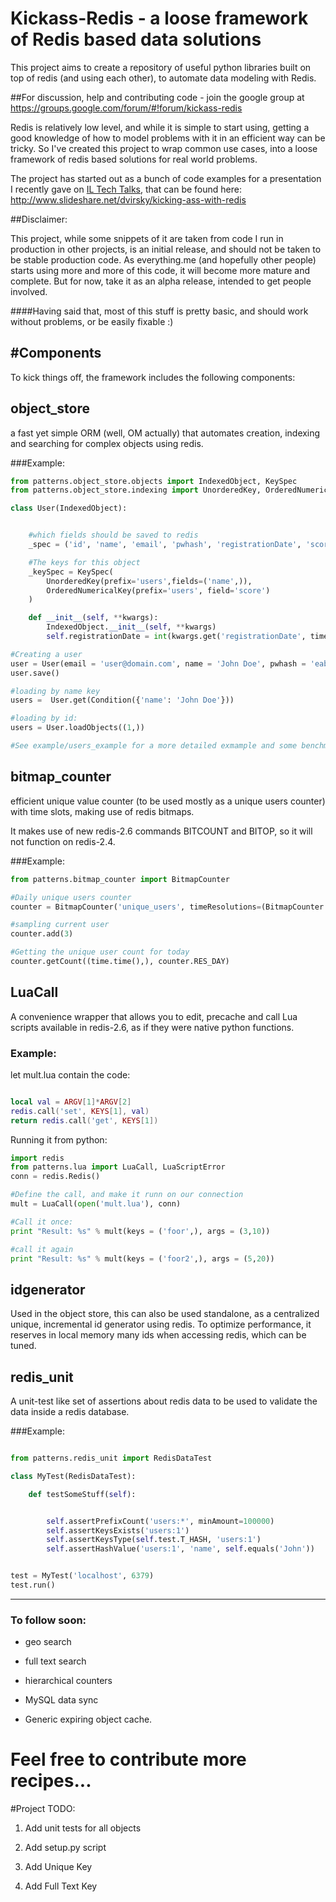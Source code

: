 Kickass-Redis - a loose framework of Redis based data solutions
==================================================

This project aims to create a repository of useful python libraries built on top of redis (and using each other),
to automate data modeling with Redis.

##For discussion, help and contributing code - join the google group at https://groups.google.com/forum/#!forum/kickass-redis

Redis is relatively low level, and while it is simple to start using, getting a good knowledge of how to model problems
with it in an efficient way can be tricky. So I've created this project to wrap common use cases, into a loose framework
of redis based solutions for real world problems.

The project has started out as a bunch of code examples for a presentation I recently gave on [IL Tech Talks](http://www.iltechtalks.org.il/),  that can be found here: http://www.slideshare.net/dvirsky/kicking-ass-with-redis

##Disclaimer:

This project, while some snippets of it are taken from code I run in production in other projects, is an initial release,
and should not be taken to be stable production code. As everything.me (and hopefully other people) starts using more and more
of this code, it will become more mature and complete. But for now, take it as an alpha release, intended to get people involved.

####Having said that, most of this stuff is pretty basic, and should work without problems, or be easily fixable :)

#Components
----------

To kick things off, the framework includes the following components:

## object_store

a fast yet simple ORM (well, OM actually) that automates creation, indexing and searching for complex objects using redis.

###Example:

```python
from patterns.object_store.objects import IndexedObject, KeySpec
from patterns.object_store.indexing import UnorderedKey, OrderedNumericalKey

class User(IndexedObject):


    #which fields should be saved to redis
    _spec = ('id', 'name', 'email', 'pwhash', 'registrationDate', 'score')

    #The keys for this object
    _keySpec = KeySpec(
        UnorderedKey(prefix='users',fields=('name',)),
        OrderedNumericalKey(prefix='users', field='score')
    )

    def __init__(self, **kwargs):
        IndexedObject.__init__(self, **kwargs)
        self.registrationDate = int(kwargs.get('registrationDate', time.time()))

#Creating a user
user = User(email = 'user@domain.com', name = 'John Doe', pwhash = 'eabc626ec26bc6ae6cb2', score = 100)
user.save()

#loading by name key
users =  User.get(Condition({'name': 'John Doe'}))

#loading by id:
users = User.loadObjects((1,))

#See example/users_example for a more detailed exmample and some benchmarks
```






## bitmap_counter

efficient unique value counter (to be used mostly as a unique users counter) with time slots, making use of redis bitmaps.

It makes use of new redis-2.6 commands BITCOUNT and BITOP, so it will not function on redis-2.4.

###Example:

```python
from patterns.bitmap_counter import BitmapCounter

#Daily unique users counter
counter = BitmapCounter('unique_users', timeResolutions=(BitmapCounter.RES_DAY))

#sampling current user
counter.add(3)

#Getting the unique user count for today
counter.getCount((time.time(),), counter.RES_DAY)
```


## LuaCall

A convenience wrapper that allows you to edit, precache and call Lua scripts available in redis-2.6, as if they were native python functions.

### Example:

let mult.lua contain the code:

```lua

local val = ARGV[1]*ARGV[2]
redis.call('set', KEYS[1], val)
return redis.call('get', KEYS[1])

```

Running it from python:
```python
import redis
from patterns.lua import LuaCall, LuaScriptError
conn = redis.Redis()

#Define the call, and make it runn on our connection
mult = LuaCall(open('mult.lua'), conn)

#Call it once:
print "Result: %s" % mult(keys = ('foor',), args = (3,10))

#call it again
print "Result: %s" % mult(keys = ('foor2',), args = (5,20))

```


## idgenerator


Used in the object store, this can also be used standalone, as a centralized unique, incremental id generator using redis.
To optimize performance, it reserves in local memory many ids when accessing redis, which can be tuned.


## redis_unit

A unit-test like set of assertions about redis data to be used to validate the data inside a redis database.

###Example:

```python

from patterns.redis_unit import RedisDataTest

class MyTest(RedisDataTest):

    def testSomeStuff(self):


        self.assertPrefixCount('users:*', minAmount=100000)
        self.assertKeysExists('users:1')
        self.assertKeysType(self.test.T_HASH, 'users:1')
        self.assertHashValue('users:1', 'name', self.equals('John'))


test = MyTest('localhost', 6379)
test.run()


```


---------------------------

### To follow soon:

   * geo search


   * full text search


   * hierarchical counters


   * MySQL data sync


   * Generic expiring object cache.


# Feel free to contribute more recipes...

#Project TODO:

1. Add unit tests for all objects

2. Add setup.py script

3. Add Unique Key

4. Add Full Text Key


